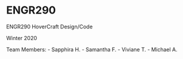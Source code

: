 # ENGR290
ENGR290 HoverCraft Design/Code 

Winter 2020

Team Members:
                -   Sapphira H.
                -   Samantha F.
                -   Viviane T.
                -   Michael A.
